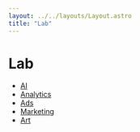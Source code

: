 ```yaml
---
layout: ../../layouts/Layout.astro
title: "Lab"
---
```

<div class="container">
  <h1>Lab</h1>
  <ul>
    <li><a href="/lab/ai/">AI</a></li>
    <li><a href="/lab/analytics/">Analytics</a></li>
    <li><a href="/lab/ads/">Ads</a></li>
    <li><a href="/lab/marketing/">Marketing</a></li>
    <li><a href="/lab/art/">Art</a></li>
  </ul>
</div>

